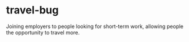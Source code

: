# travel-bug
Joining employers to people looking for short-term work, allowing people the opportunity to travel more. 
